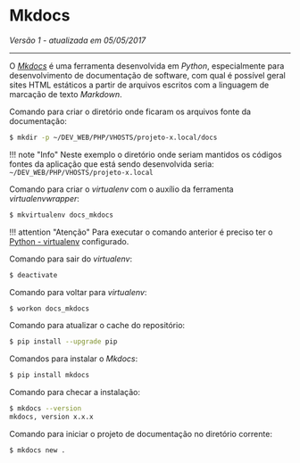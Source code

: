 Mkdocs
======

_Versão 1 - atualizada em 05/05/2017_

-----

O _[Mkdocs](http://www.mkdocs.org/)_ é uma ferramenta desenvolvida em _Python_, especialmente para desenvolvimento de documentação de software, com qual é possível geral sites HTML estáticos a partir de arquivos escritos com a linguagem de marcação de texto _Markdown_.

Comando para criar o diretório onde ficaram os arquivos fonte da documentação:

```bash
$ mkdir -p ~/DEV_WEB/PHP/VHOSTS/projeto-x.local/docs
```

!!! note "Info"
    Neste exemplo o diretório onde seriam mantidos os códigos fontes da aplicação que está sendo desenvolvida seria: `~/DEV_WEB/PHP/VHOSTS/projeto-x.local`

Comando para criar o _virtualenv_ com o auxílio da ferramenta _virtualenvwrapper_:

```bash
$ mkvirtualenv docs_mkdocs
```

!!! attention "Atenção"
    Para executar o comando anterior é preciso ter o [Python - virtualenv](virtualenv.md) configurado.

Comando para sair do _virtualenv_:

```bash
$ deactivate
```

Comando para voltar para _virtualenv_:

```bash
$ workon docs_mkdocs
```

Comando para atualizar o cache do repositório:

```bash
$ pip install --upgrade pip
```

Comandos para instalar o _Mkdocs_:

```bash
$ pip install mkdocs
```

Comando para checar a instalação:

```bash
$ mkdocs --version
mkdocs, version x.x.x
```

Comando para iniciar o projeto de documentação no diretório corrente:

```bash
$ mkdocs new .
```
